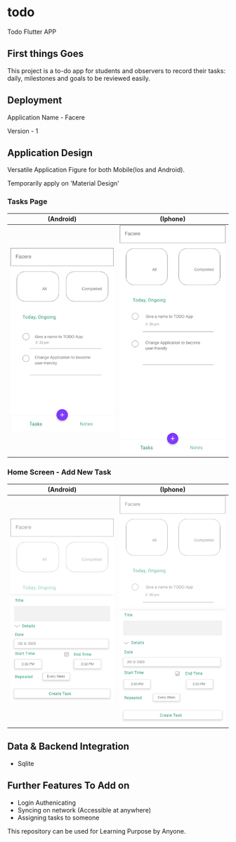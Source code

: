# todo

Todo Flutter APP

## First things Goes

This project is a to-do app for students and observers to record their tasks: daily, milestones and goals to be reviewed easily.

## Deployment

Application Name - Facere

Version - 1

## Application Design

Versatile Application Figure for both Mobile(Ios and Android).

Temporarily apply on 'Material Design'

### Tasks Page

|                        (Android)                        |                        (Iphone)                        |
| :-----------------------------------------------------: | :----------------------------------------------------: |
| <img src="./assets/tasks_page/tasks_page_android.png"/> | <img src="./assets/tasks_page/tasks_page_iphone.png"/> |

### Home Screen - Add New Task

|                          (Android)                           |                          (Iphone)                          |
| :----------------------------------------------------------: | :--------------------------------------------------------: |
| <img src="./assets/add_new_task/add_new_task_android.png" /> | <img src="./assets/add_new_task/add_new_task_iphone.png"/> |

## Data & Backend Integration

* Sqlite

## Further Features To Add on

* Login Authenicating
* Syncing on network (Accessible at anywhere)
* Assigning tasks to someone

This repository can be used for Learning Purpose by Anyone.
